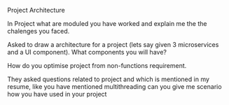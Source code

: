 Project Architecture

In Project what are moduled you have worked and explain me the the chalenges you faced.

Asked to draw a architecture for a project (lets say given 3 microservices and a UI component). What components you will have?

How do you optimise project from non-functions requirement.

They asked questions related to project and which is mentioned in my resume,
 like you have mentioned multithreading can you give me scenario how you have used in your project



